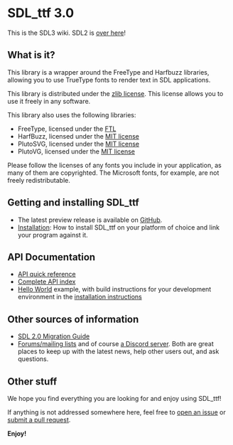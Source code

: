 # SDL_ttf 3.0

This is the SDL3 wiki. SDL2 is [over here](/SDL2_ttf)!

## What is it?

This library is a wrapper around the FreeType and Harfbuzz libraries, allowing you to use TrueType fonts to render text in SDL applications.

This library is distributed under the [zlib license](https://www.libsdl.org/license.php). This license allows you to use it freely in any software.

This library also uses the following libraries:
- FreeType, licensed under the [FTL](https://gitlab.freedesktop.org/freetype/freetype/-/blob/master/docs/FTL.TXT)
- HarfBuzz, licensed under the [MIT license](https://github.com/harfbuzz/harfbuzz/blob/main/COPYING)
- PlutoSVG, licensed under the [MIT license](https://github.com/sammycage/plutosvg/blob/master/LICENSE)
- PlutoVG, licensed under the [MIT license](https://github.com/sammycage/plutovg/blob/master/LICENSE)

Please follow the licenses of any fonts you include in your application, as many of them are copyrighted. The Microsoft fonts, for example, are not freely redistributable.

## Getting and installing SDL_ttf

- The latest preview release is available on [GitHub](https://github.com/libsdl-org/SDL_ttf/releases/preview-3.1.0).
- [Installation](https://github.com/libsdl-org/SDL_ttf/blob/main/INSTALL.md): How to install SDL_ttf on your platform of choice
  and link your program against it.

## API Documentation

- [API quick reference](QuickReference)
- [Complete API index](CategoryAPI)
- [Hello World](https://github.com/libsdl-org/SDL_ttf/blob/main/docs/hello.c) example, with build instructions for your development environment in the [installation instructions](https://github.com/libsdl-org/SDL_ttf/blob/main/INSTALL.md)

## Other sources of information

- [SDL 2.0 Migration Guide](https://github.com/libsdl-org/SDL_ttf/blob/main/docs/README-migration.md)
- [Forums/mailing lists](https://discourse.libsdl.org/) and of course [a Discord server](https://discord.gg/BwpFGBWsv8). Both are great places
  to keep up with the latest news, help other users out, and ask questions.

## Other stuff

We hope you find everything you are looking for and enjoy using SDL_ttf!

If anything is not addressed somewhere here, feel free to
[open an issue](https://github.com/libsdl-org/SDL_ttf/issues) or
[submit a pull request](https://github.com/libsdl-org/SDL_ttf/pulls).

**Enjoy!**
